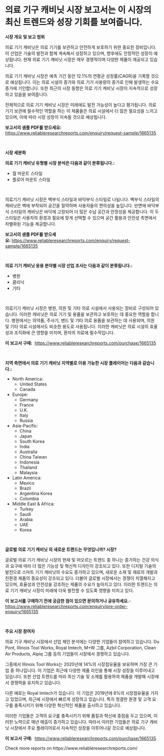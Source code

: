 <p><h1>의료 기구 캐비닛 시장 보고서는 이 시장의 최신 트렌드와 성장 기회를 보여줍니다.</h1></p><p><strong>시장 개요 및 보고 범위</strong></p>
<p><p>의료 기기 캐비닛은 의료 기기를 보관하고 안전하게 보호하기 위한 중요한 장비입니다. 이 산업은 기술의 발전과 함께 계속해서 성장하고 있으며, 향후에도 안정적인 성장이 예상됩니다. 현재 의료 기기 캐비닛 시장은 매우 경쟁적이며 다양한 제품이 제공되고 있습니다.</p><p>의료 기기 캐비닛 시장은 예측 기간 동안 12.1%의 연평균 성장률(CAGR)을 기록할 것으로 예상됩니다. 이는 의료 시설의 증가와 의료 기기 사용량의 증가로 인해 발생하는 수요 증가에 기인합니다. 또한 최근의 시장 동향은 의료 기기 캐비닛 시장이 지속적으로 성장하고 있음을 보여줍니다.</p><p>전체적으로 의료 기기 캐비닛 시장은 미래에도 발전 가능성이 높다고 평가됩니다. 의료 기기 보관에 필수적인 역할을 하는 이 제품들은 의료 시설에서 더 많은 필요성을 느끼고 있으며, 이에 따라 시장 성장이 지속될 것으로 예상됩니다.</p></p>
<p><strong>보고서의 샘플 PDF를 받으세요:</strong> <a href="https://www.reliableresearchreports.com/enquiry/request-sample/1665135">https://www.reliableresearchreports.com/enquiry/request-sample/1665135</a></p>
<p>&nbsp;</p>
<p><strong>시장 세분화</strong></p>
<p><strong>의료 기기 캐비닛 유형별 시장 분석은 다음과 같이 분류됩니다.:</strong></p>
<p><ul><li>월 마운트 스타일</li><li>플로어 마운트 스타일</li></ul></p>
<p>&nbsp;</p>
<p><p>의료기기 캐비닛 시장은 벽부식 스타일과 바닥부식 스타일로 나뉩니다. 벽부식 스타일의 캐비닛은 벽에 부착되어 공간을 절약하며 사용자들의 편의성을 높입니다. 반면에 바닥부식 스타일의 캐비닛은 바닥에 고정되어 더 많은 수납 공간과 안정성을 제공합니다. 이 두 스타일은 사용자의 환경과 필요에 맞게 선택할 수 있으며 공간 활용과 안전성 측면에서 차별화된 기능을 제공합니다.</p></p>
<p><strong>보고서의 샘플 PDF를 받으세요:</strong>&nbsp;<a href="https://www.reliableresearchreports.com/enquiry/request-sample/1665135">https://www.reliableresearchreports.com/enquiry/request-sample/1665135</a></p>
<p>&nbsp;</p>
<p><strong> 의료 기기 캐비닛 응용 분야별 시장 산업 조사는 다음과 같이 분류됩니다.:</strong></p>
<p><ul><li>병원</li><li>클리닉</li><li>기타</li></ul></p>
<p>&nbsp;</p>
<p><p>의료기기 캐비닛 시장은 병원, 의원 및 기타 의료 시설에서 사용되는 장비로 구성되어 있습니다. 이러한 캐비닛은 의료 기기 및 용품을 보관하고 보호하는 데 중요한 역할을 합니다. 병원에서는 의약품, 주사기, 밴드 및 기타 의료 용품을 보관하는 데 사용되며, 의원 및 기타 의료 시설에서도 비슷한 용도로 사용됩니다. 이러한 캐비닛은 의료 시설의 효율성과 조직화에 큰 영향을 미치며, 환자의 치료에 필수적입니다.</p></p>
<p><strong>이 보고서 구매:</strong>&nbsp; <a href="https://www.reliableresearchreports.com/purchase/1665135">https://www.reliableresearchreports.com/purchase/1665135</a></p>
<p>&nbsp;</p>
<p><strong>지역 측면에서 의료 기기 캐비닛 지역별로 이용 가능한 시장 플레이어는 다음과 같습니다.:</strong></p>
<p><ul>
    <li>
        North America:
        <ul>
            <li>United States</li>
            <li>Canada</li>
        </ul>
    </li>
    <li>
        Europe:
        <ul>
            <li>Germany</li>
            <li>France</li>
            <li>U.K.</li>
            <li>Italy</li>
            <li>Russia</li>
        </ul>
    </li>
    <li>
        Asia-Pacific:
        <ul>
            <li>China</li>
            <li>Japan</li>
            <li>South Korea</li>
            <li>India</li>
            <li>Australia</li>
            <li>China Taiwan</li>
            <li>Indonesia</li>
            <li>Thailand</li>
            <li>Malaysia</li>
        </ul>
    </li>
    <li>
        Latin America:
        <ul>
            <li>Mexico</li>
            <li>Brazil</li>
            <li>Argentina Korea</li>
            <li>Colombia</li>
        </ul>
    </li>
    <li>
        Middle East & Africa:
        <ul>
            <li>Turkey</li>
            <li>Saudi</li>
            <li>Arabia</li>
            <li>UAE</li>
            <li>Korea</li>
        </ul>
    </li>
    </ul></p>
<p>&nbsp;</p>
<p><strong>글로벌 의료 기기 캐비닛 의 새로운 트렌드는 무엇입니까? 시장?</strong></p>
<p><p>글로벌 의료 기기 캐비닛 시장의 현재 및 떠오르는 트렌드 중 하나는 증가하는 건강 의식과 요구에 따라 더 많은 기능성 및 혁신적 디자인이 강조되고 있다. 또한 디지털 기술의 발전으로 스마트 기기 캐비닛의 수요도 증가하고 있으며, 새로운 소재 및 재료의 개발과 친환경 제품의 중요성이 강조되고 있다. 더불어 글로벌 시장에서는 경쟁이 치열해지고 있으며, 효율성과 안전성을 강조하는 제품의 수요가 높아지고 있다. 이러한 트렌드는 의료 기기 캐비닛 시장이 미래에 더욱 발전할 수 있도록 영향을 미치고 있다.</p></p>
<p><strong>이 보고서를 구매하기 전에 궁금한 점이 있으면 문의하거나 공유하세요.</strong>- <a href="https://www.reliableresearchreports.com/enquiry/pre-order-enquiry/1665135">https://www.reliableresearchreports.com/enquiry/pre-order-enquiry/1665135</a></p>
<p>&nbsp;</p>
<p><strong>주요 시장 참여자</strong></p>
<p><p>의료 기구 캐비닛 시장에서 산업 체인 분석에는 다양한 기업들이 참여하고 있습니다. Du Pont, Illinois Tool Works, Royal Imtech, M+W 그룹, Azbil Corporation, Clean Air Products, Alpiq 그룹 등의 기업들이 시장에서 경쟁하고 있습니다.</p><p>그중에서 Illinois Tool Works는 2020년에 14%의 시장점유율을 보유하며 가장 큰 기업 중 하나입니다. 이 기업은 최근에 다양한 제품 라인을 통해 시장 성장을 이루어내고 있습니다. 또한 산업 트렌드를 따라 최신 기술 및 소재를 활용하여 제품을 개발해 시장에서 경쟁력을 유지하고 있습니다.</p><p>다른 예로는 Royal Imtech가 있습니다. 이 기업은 2019년에 8%의 시장점유율을 가지고 있었으며, 최근에 시장에서 빠르게 성장하고 있습니다. 특히 청결한 환경 및 고객 요구를 충족시키기 위해 다양한 혁신적인 제품을 출시하고 있습니다.</p><p>이러한 기업들은 고객의 요구를 충족시키기 위해 품질과 혁신에 중점을 두고 있으며, 이러한 노력으로 매년 매출이 증가하고 있습니다. 따라서 이러한 기업들은 의료 기구 캐비닛 시장에서 주요 플레이어로서 지속적인 성장을 이루어나갈 것으로 예상됩니다.</p></p>
<p><strong>이 보고서 구매:</strong>&nbsp;&nbsp;<a href="https://www.reliableresearchreports.com/purchase/1665135">https://www.reliableresearchreports.com/purchase/1665135</a></p>
<p>Check more reports on https://www.reliableresearchreports.com/</p>
